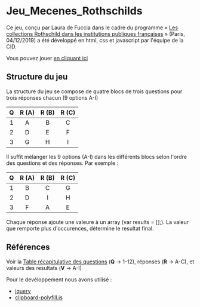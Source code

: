 # Jeu_Mecenes_Rothschilds

Ce jeu, conçu par Laura de Fuccia dans le cadre du programme « [Les collections Rothschild dans les institutions publiques françaises](https://collections.rothschild.inha.fr/fr/index.html) » (Paris, 04/12/2019) a été développé en html, css et javascript par l'équipe de la CID.

Vous pouvez jouer [en cliquant ici](https://collections.rothschild.inha.fr/fr/quel-rothschild-etes-vous.html)

## Structure du jeu

La structure du jeu se compose de quatre blocs de trois questions pour trois réponses chacun (9 options A-I)

| Q | R (A) | R (B) | R (C) |
| :----: | :----: | :----: | :----: |
| 1 | A | B | C |
| 2 | D | E | F |
| 3 | G | H | I |

Il suffit mélanger les 9 options (A-I) dans les différents blocs selon l'ordre des questions et des réponses. 
Par exemple :

| Q | R (A) | R (B) | R (C) |
| :----: | :----: | :----: | :----: |
| 1 | B | C | G |
| 2 | D | I | H |
| 3 | F | A | E |

Chaque réponse ajoute une valeure à un array (var results = [];). La valeur que remporte plus d'occurences, détermine le resultat final.

## Références

Voir la [Table récapitulative des questions](https://github.com/INHAParis/Jeu_Collections_Rothschild/blob/master/reponses.md) (**Q** -> 1-12), réponses (**R** -> A-C), et valeurs des resultats (**V** -> A-I)

Pour le devéloppement nous avons utilisé :
* [jquery](https://github.com/jquery/jquery)
* [clipboard-polyfill.js](https://github.com/lgarron/clipboard-polyfill)
